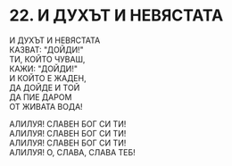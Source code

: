 # 22. И ДУХЪТ И НЕВЯСТАТА  
  
И ДУХЪТ И НЕВЯСТАТА  
КАЗВАТ: "ДОЙДИ!"  
ТИ, КОЙТО ЧУВАШ,  
КАЖИ: "ДОЙДИ!"  
И КОЙТО Е ЖАДЕН,  
ДА ДОЙДЕ И ТОЙ  
ДА ПИЕ ДАРОМ  
ОТ ЖИВАТА ВОДА!  
  
АЛИЛУЯ! СЛАВЕН БОГ СИ ТИ!  
АЛИЛУЯ! СЛАВЕН БОГ СИ ТИ!  
АЛИЛУЯ! СЛАВЕН БОГ СИ ТИ!  
АЛИЛУЯ! О, СЛАВА, СЛАВА ТЕБ!  


<DownloadsButton pdf="/pdf/22-i-duhyt-i-nevqstata.pdf" />

<DownloadChordsButton pdf="/chords/22-i-duhyt-i-nevqstata_akord.pdf"/>
